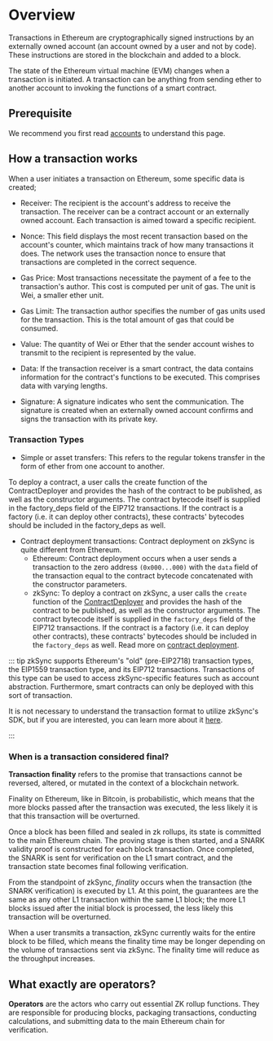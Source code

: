 # Overview

Transactions in Ethereum are cryptographically signed instructions by an externally owned account (an account owned by a user and not by code). These instructions are stored in the blockchain and added to a block.

The state of the Ethereum virtual machine (EVM) changes when a transaction is initiated. A transaction can be anything from sending ether to another account to invoking the functions of a smart contract.


## Prerequisite

We recommend you first read [accounts](https://ethereum.org/en/developers/docs/accounts/) to understand this page.

## How a transaction works

When a user initiates a transaction on Ethereum, some specific data is created;

- Receiver: The recipient is the account's address to receive the transaction. The receiver can be a contract account or an externally owned account. Each transaction is aimed toward a specific recipient.

- Nonce: This field displays the most recent transaction based on the account's counter, which maintains track of how many transactions it does. The network uses the transaction nonce to ensure that transactions are completed in the correct sequence.

- Gas Price: Most transactions necessitate the payment of a fee to the transaction's author. This cost is computed per unit of gas. The unit is Wei, a smaller ether unit.

- Gas Limit: The transaction author specifies the number of gas units used for the transaction. This is the total amount of gas that could be consumed.

- Value: The quantity of Wei or Ether that the sender account wishes to transmit to the recipient is represented by the value.

- Data: If the transaction receiver is a smart contract, the data contains information for the contract's functions to be executed. This comprises data with varying lengths.

- Signature: A signature indicates who sent the communication. The signature is created when an externally owned account confirms and signs the transaction with its private key.

### Transaction Types

- Simple or asset transfers: This refers to the regular tokens transfer in the form of ether from one account to another.

To deploy a contract, a user calls the create function of the ContractDeployer and provides the hash of the contract to be published, as well as the constructor arguments. The contract bytecode itself is supplied in the factory_deps field of the EIP712 transactions. If the contract is a factory (i.e. it can deploy other contracts), these contracts' bytecodes should be included in the factory_deps as well.

- Contract deployment transactions: Contract deployment on zkSync is quite different from Ethereum.
  - Ethereum: Contract deployment occurs when a user sends a transaction to the zero address `(0x000...000)` with the `data` field of the transaction equal to the contract bytecode concatenated with the constructor parameters.
  - zkSync: To deploy a contract on zkSync, a user calls the `create` function of the [ContractDeployer](../contracts/system-contracts.md#contractdeployer) and provides the hash of the contract to be published, as well as the constructor arguments. 
  The contract bytecode itself is supplied in the `factory_deps` field of the EIP712 transactions. 
  If the contract is a factory (i.e. it can deploy other contracts), these contracts' bytecodes should be included in the `factory_deps` as well.
  Read more on [contract deployment](../contracts/contracts.md).

::: tip
zkSync supports Ethereum's "old" (pre-EIP2718) transaction types, the EIP1559 transaction type, and its EIP712 transactions. Transactions of this type can be used to access zkSync-specific features such as account abstraction. Furthermore, smart contracts can only be deployed with this sort of transaction.

It is not necessary to understand the transaction format to utilize zkSync's SDK, but if you are interested, you can learn more about it [here](../../../api/api.md#eip712).

:::

### When is a transaction considered final?

**Transaction finality** refers to the promise that transactions cannot be reversed, altered, or mutated in the context of a blockchain network.

Finality on Ethereum, like in Bitcoin, is probabilistic, which means that the more blocks passed after the transaction was executed, the less likely it is that this transaction will be overturned.

Once a block has been filled and sealed in zk rollups, its state is committed to the main Ethereum chain. The proving stage is then started, and a SNARK validity proof is constructed for each block transaction. Once completed, the SNARK is sent for verification on the L1 smart contract, and the transaction state becomes final following verification.

From the standpoint of zkSync, _finality_ occurs when the transaction (the SNARK verification) is executed by L1. At this point, the guarantees are the same as any other L1 transaction within the same L1 block; the more L1 blocks issued after the initial block is processed, the less likely this transaction will be overturned.

When a user transmits a transaction, zkSync currently waits for the entire block to be filled, which means the finality time may be longer depending on the volume of transactions sent via zkSync. The finality time will reduce as the throughput increases.


## What exactly are operators?

**Operators** are the actors who carry out essential ZK rollup functions. They are responsible for producing blocks, packaging transactions, conducting calculations, and submitting data to the main Ethereum chain for verification.


